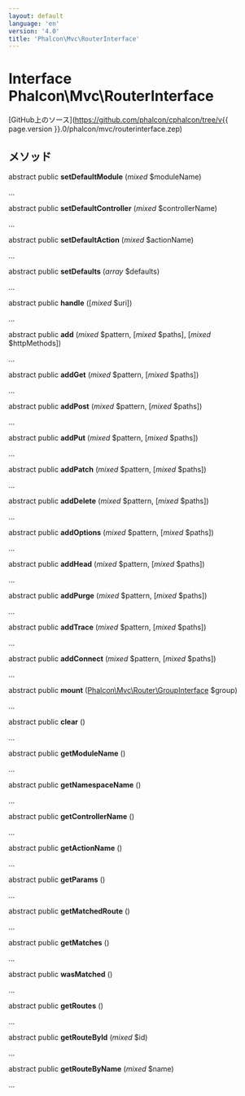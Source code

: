 ```yaml
---
layout: default
language: 'en'
version: '4.0'
title: 'Phalcon\Mvc\RouterInterface'
---
```


# Interface **Phalcon\Mvc\RouterInterface**

[GitHub上のソース](https://github.com/phalcon/cphalcon/tree/v{{ page.version }}.0/phalcon/mvc/routerinterface.zep)

## メソッド

abstract public **setDefaultModule** (*mixed* $moduleName)

...

abstract public **setDefaultController** (*mixed* $controllerName)

...

abstract public **setDefaultAction** (*mixed* $actionName)

...

abstract public **setDefaults** (*array* $defaults)

...

abstract public **handle** ([*mixed* $uri])

...

abstract public **add** (*mixed* $pattern, [*mixed* $paths], [*mixed* $httpMethods])

...

abstract public **addGet** (*mixed* $pattern, [*mixed* $paths])

...

abstract public **addPost** (*mixed* $pattern, [*mixed* $paths])

...

abstract public **addPut** (*mixed* $pattern, [*mixed* $paths])

...

abstract public **addPatch** (*mixed* $pattern, [*mixed* $paths])

...

abstract public **addDelete** (*mixed* $pattern, [*mixed* $paths])

...

abstract public **addOptions** (*mixed* $pattern, [*mixed* $paths])

...

abstract public **addHead** (*mixed* $pattern, [*mixed* $paths])

...

abstract public **addPurge** (*mixed* $pattern, [*mixed* $paths])

...

abstract public **addTrace** (*mixed* $pattern, [*mixed* $paths])

...

abstract public **addConnect** (*mixed* $pattern, [*mixed* $paths])

...

abstract public **mount** ([Phalcon\Mvc\Router\GroupInterface](Phalcon_Mvc_Router_GroupInterface) $group)

...

abstract public **clear** ()

...

abstract public **getModuleName** ()

...

abstract public **getNamespaceName** ()

...

abstract public **getControllerName** ()

...

abstract public **getActionName** ()

...

abstract public **getParams** ()

...

abstract public **getMatchedRoute** ()

...

abstract public **getMatches** ()

...

abstract public **wasMatched** ()

...

abstract public **getRoutes** ()

...

abstract public **getRouteById** (*mixed* $id)

...

abstract public **getRouteByName** (*mixed* $name)

...